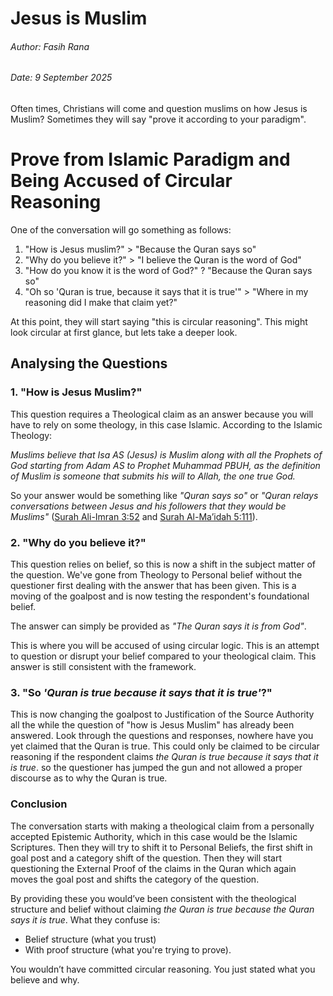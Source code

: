 # Jesus is Muslim

###### Author: Fasih Rana

###### Date: 9 September 2025

Often times, Christians will come and question muslims on how Jesus is Muslim? Sometimes they will say "prove it according to your paradigm".

# Prove from Islamic Paradigm and Being Accused of Circular Reasoning

One of the conversation will go something as follows:

1. "How is Jesus muslim?" > "Because the Quran says so"
2. "Why do you believe it?" > "I believe the Quran is the word of God"
3. "How do you know it is the word of God?" ? "Because the Quran says so"
4. "Oh so 'Quran is true, because it says that it is true'" > "Where in my reasoning did I make that claim yet?"

At this point, they will start saying "this is circular reasoning". This might look circular at first glance, but lets take a deeper look.

## Analysing the Questions

### 1\. "How is Jesus Muslim?"

This question requires a Theological claim as an answer because you will have to rely on some theology, in this case Islamic. According to the Islamic Theology:

*Muslims believe that Isa AS (Jesus) is Muslim along with all the Prophets of God starting from Adam AS to Prophet Muhammad PBUH, as the definition of Muslim is someone that submits his will to Allah, the one true God.*

So your answer would be something like *"Quran says so"* or *"Quran relays conversations between Jesus and his followers that they would be Muslims"* ([Surah Ali-Imran 3:52](https://quran.com/3/52) and [Surah Al-Ma’idah 5:111](https://quran.com/5/111)).

### 2\. "Why do you believe it?"

This question relies on belief, so this is now a shift in the subject matter of the question. We've gone from Theology to Personal belief without the questioner first dealing with the answer that has been given. This is a moving of the goalpost and is now testing the respondent's foundational belief.

The answer can simply be provided as *"The Quran says it is from God"*.

This is where you will be accused of using circular logic. This is an attempt to question or disrupt your belief compared to your theological claim. This answer is still consistent with the framework.

### 3\. "So *'Quran is true because it says that it is true'*?"

This is now changing the goalpost to Justification of the Source Authority all the while the question of "how is Jesus Muslim" has already been answered. Look through the questions and responses, nowhere have you yet claimed that the Quran is true. This could only be claimed to be circular reasoning if the respondent claims *the Quran is true because it says that it is true*. so the questioner has jumped the gun and not allowed a proper discourse as to why the Quran is true.

### Conclusion

The conversation starts with making a theological claim from a personally accepted Epistemic Authority, which in this case would be the Islamic Scriptures. Then they will try to shift it to Personal Beliefs, the first shift in goal post and a category shift of the question. Then they will start questioning the External Proof of the claims in the Quran which again moves the goal post and shifts the category of the question.

By providing these you would’ve been consistent with the theological structure and belief without claiming *the Quran is true because the Quran says it is true*. What they confuse is:

* Belief structure (what you trust)
* With proof structure (what you're trying to prove).

You wouldn’t have committed circular reasoning. You just stated what you believe and why.

